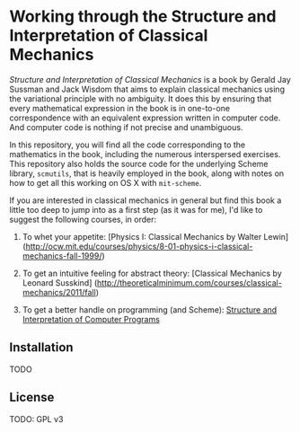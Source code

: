 # Working through the Structure and Interpretation of Classical Mechanics

_Structure and Interpretation of Classical Mechanics_ is a book by
Gerald Jay Sussman and Jack Wisdom that aims to explain classical
mechanics using the variational principle with no ambiguity. It does
this by ensuring that every mathematical expression in the book is in
one-to-one correspondence with an equivalent expression written in
computer code. And computer code is nothing if not precise and
unambiguous.

In this repository, you will find all the code corresponding to the
mathematics in the book, including the numerous interspersed
exercises. This repository also holds the source code for the
underlying Scheme library, `scmutils`, that is heavily employed in the
book, along with notes on how to get all this working on OS X with
`mit-scheme`.

If you are interested in classical mechanics in general but find this
book a little too deep to jump into as a first step (as it was for
me), I'd like to suggest the following courses, in order:

1. To whet your appetite: [Physics I: Classical Mechanics by Walter Lewin]
(http://ocw.mit.edu/courses/physics/8-01-physics-i-classical-mechanics-fall-1999/)

2. To get an intuitive feeling for abstract theory: [Classical
Mechanics by Leonard Susskind] (http://theoreticalminimum.com/courses/classical-mechanics/2011/fall)

3. To get a better handle on programming (and Scheme): [Structure and
Interpretation of Computer Programs](http://ocw.mit.edu/courses/electrical-engineering-and-computer-science/6-001-structure-and-interpretation-of-computer-programs-spring-2005/)

## Installation

TODO

## License

TODO: GPL v3